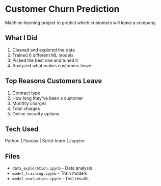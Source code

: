 # Customer Churn Prediction

Machine learning project to predict which customers will leave a company.

## What I Did

1. Cleaned and explored the data
2. Trained 6 different ML models
3. Picked the best one and tuned it
4. Analyzed what makes customers leave

## Top Reasons Customers Leave

1. Contract type
2. How long they've been a customer
3. Monthly charges
4. Total charges
5. Online security options

## Tech Used

Python | Pandas | Scikit-learn | Jupyter

## Files

- `data_exploration.ipynb` - Data analysis
- `model_training.ipynb` - Train models
- `model_evaluation.ipynb` - Test results
